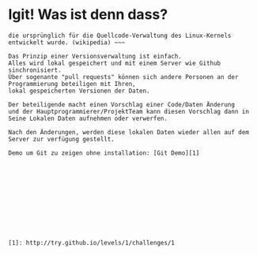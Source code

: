 Igit! Was ist denn dass?
========================

~~~ txt***Git*** ([ɡɪt], engl. Blödmann) ist eine freie Software zur verteilten Versionsverwaltung von Dateien,
die ursprünglich für die Quellcode-Verwaltung des Linux-Kernels entwickelt wurde. (wikipedia) ~~~

Das Prinzip einer Versionsverwaltung ist einfach.
Alles wird lokal gespeichert und mit einem Server wie Github sinchronisiert.
Über sogenante "pull requests" können sich andere Personen an der Programmierung beteiligen mit Ihren,
lokal gespeicherten Versionen der Daten.

Der beteiligende macht einen Vorschlag einer Code/Daten Änderung
und der Hauptprogrammierer/ProjektTeam kann diesen Vorschlag dann in Seine Lokalen Daten aufnehmen oder verwerfen.

Nach den Änderungen, werden diese lokalen Daten wieder allen auf dem Server zur verfügung gestellt.

Demo um Git zu zeigen ohne installation: [Git Demo][1]












[1]: http://try.github.io/levels/1/challenges/1




